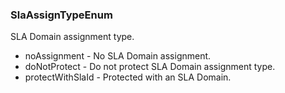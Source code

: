 ### SlaAssignTypeEnum
SLA Domain assignment type.

- noAssignment - No SLA Domain assignment.
- doNotProtect - Do not protect SLA Domain assignment type.
- protectWithSlaId - Protected with an SLA Domain.
